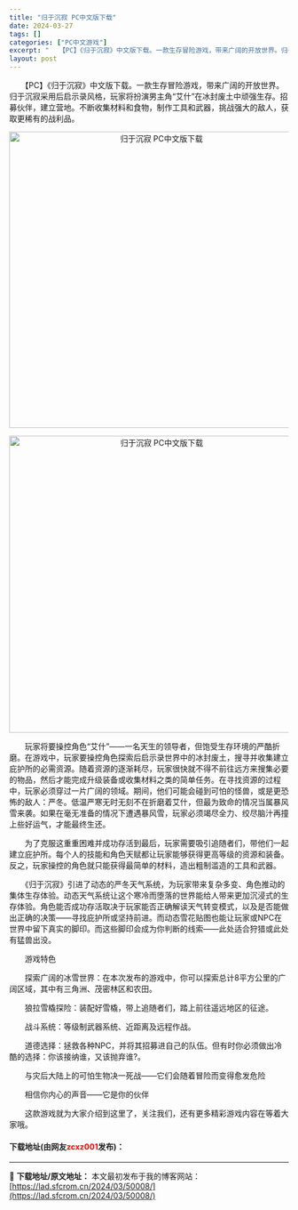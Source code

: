 ```yaml
---
title: "归于沉寂 PC中文版下载"
date: 2024-03-27
tags: []
categories: ["PC中文游戏"]
excerpt: "　　【PC】《归于沉寂》中文版下载。一款生存冒险游戏，带来广阔的开放世界。归于沉寂采用后启示录风格，玩家将扮演男主角&ldquo;艾什&rdquo;在冰封废土中顽强生存。招募伙伴，建立营地。不断收集材料和食物，制作工具和武器，挑战强大的敌人，获取更稀有的战利品。 　　玩家将要操控角色&ldquo;艾&hellip;"
layout: post
---
```


 <p>　　【PC】《归于沉寂》中文版下载。一款生存冒险游戏，带来广阔的开放世界。归于沉寂采用后启示录风格，玩家将扮演男主角&ldquo;艾什&rdquo;在冰封废土中顽强生存。招募伙伴，建立营地。不断收集材料和食物，制作工具和武器，挑战强大的敌人，获取更稀有的战利品。</p> <p align="center"><img align="" border="0" src="https://lad.sfcrom.cn/wp-content/uploads/2024/03/20240327_66037dfc0a1e1.webp" width="533" alt="归于沉寂 PC中文版下载" /></p> <p align="center"><img align="" border="0" src="https://lad.sfcrom.cn/wp-content/uploads/2024/03/20240327_66037dfc71850.webp" width="534" alt="归于沉寂 PC中文版下载" /></p> <p>　　玩家将要操控角色&ldquo;艾什&rdquo;&mdash;&mdash;一名天生的领导者，但饱受生存环境的严酷折磨。在游戏中，玩家要操控角色探索后启示录世界中的冰封废土，搜寻并收集建立庇护所的必需资源。随着资源的逐渐耗尽，玩家很快就不得不前往远方来搜集必要的物品，然后才能完成升级装备或收集材料之类的简单任务。在寻找资源的过程中，玩家必须穿过一片广阔的领域。期间，他们可能会碰到可怕的怪兽，或是更恐怖的敌人：严冬。低温严寒无时无刻不在折磨着艾什，但最为致命的情况当属暴风雪来袭。如果在毫无准备的情况下遭遇暴风雪，玩家必须竭尽全力、绞尽脑汁再撞上些好运气，才能最终生还。</p> <p>　　为了克服这重重困难并成功存活到最后，玩家需要吸引追随者们，带他们一起建立庇护所。每个人的技能和角色天赋都让玩家能够获得更高等级的资源和装备。反之，玩家操控的角色就只能获得最简单的材料，造出粗制滥造的工具和武器。</p> <p>　　《归于沉寂》引进了动态的严冬天气系统，为玩家带来复杂多变、角色推动的集体生存体验。动态天气系统让这个寒冷而堕落的世界能给人带来更加沉浸式的生存体验。角色能否成功存活取决于玩家能否正确解读天气转变模式，以及是否能做出正确的决策&mdash;&mdash;寻找庇护所或坚持前进。而动态雪花贴图也能让玩家或NPC在世界中留下真实的脚印。而这些脚印会成为你判断的线索&mdash;&mdash;此处适合狩猎或此处有猛兽出没。</p> <p>　　游戏特色</p> <p>　　探索广阔的冰雪世界：在本次发布的游戏中，你可以探索总计8平方公里的广阔区域，其中有三角洲、茂密林区和农田。</p> <p>　　狼拉雪橇探险：装配好雪橇，带上追随者们，踏上前往遥远地区的征途。</p> <p>　　战斗系统：等级制武器系统、近距离及远程作战。</p> <p>　　道德选择：拯救各种NPC，并将其招募进自己的队伍。但有时你必须做出冷酷的选择：你该接纳谁，又该抛弃谁?。</p> <p>　　与灾后大陆上的可怕生物决一死战&mdash;&mdash;它们会随着冒险而变得愈发危险</p> <p>　　相信你内心的声音&mdash;&mdash;它是你的伙伴</p> <p>　　这款游戏就为大家介绍到这里了，关注我们，还有更多精彩游戏内容在等着大家哦。</p> <p><h4>下载地址(由网友<font color="red">zcxz001</font>发布)：</h4></p> 

---
📖 **下载地址/原文地址：** 本文最初发布于我的博客网站：[https://lad.sfcrom.cn/2024/03/50008/](https://lad.sfcrom.cn/2024/03/50008/)
